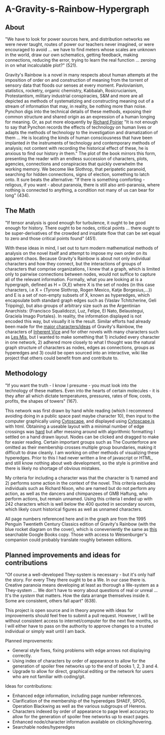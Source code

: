 # A-Gravity-s-Rainbow-Hypergraph
<h2>About</h2>
"We have to look for power sources here, and distribution networks we were never taught, routes of power our teachers never imagined, or were encouraged to avoid ... we have to find meters whose scales are unknown in the world, draw our own schematics, getting feedback, making connections, reducing the error, trying to learn the real function ... zeroing in on what incalculable plot?" (521).

Gravity's Rainbow is a novel in many respects about human attempts at the imposition of order on and construction of meaning from the torrent of sensory data that floods our senses at every moment. Pavlovianism, statistics, rocketry, organic chemistry, Kabbalah, Rosicrucianism, Protestantism, military industrial conspiracies, S&M and more are all depicted as methods of systematizing and constructing meaning out of a stream of information that may, in reality, be nothing more than noise. Pynchon digs into the technical details of these methods, exposing their common structure and shared origin as an expression of a human longing for meaning. Or, as put more eloquently by [Richard Poirier](https://gravitys-rainbow.pynchonwiki.com/wiki/index.php?title=Rocket_Power) "It is not enough to say that Pynchon records the effects of technology on human lives or adapts the methods of technology to the investigation and dramatization of them ... He is locating the  kinds of human consciousness that have been implanted <i>in</i> the instruments of technology and contemporary methods of analysis; not content with recording the historical effect of these, he is anxious  to find our history <i>in</i> them." The plot of the book mirrors this form, presenting the reader with an endless succession of characters, plots, agencies, connections and conspiracies that quickly overwhelm the working memory. We become like Slothrop, that peripatetic paranoid, searching for hidden connections, signs of election, something to latch onto. It sure beats the alternative: "If there is something comforting - religous, if you want - about paranoia, there is still also anti-paranoia, where nothing is connected to anything, a condition not many of us can bear for long" (434).


<h2>The Math</h2>
"If tensor analysis is good enough for turbulence, it ought to be good enough for history. There ought to be nodes, critical points ... 
there ought to be super-derivatives of the crowded and insatiate flow that can be set equal to zero and those critical points found" (451).

With these ideas in mind, I set out to turn modern mathematical methods of analysis on the novel itself and attempt to impose my own order on its apparent chaos. Because Gravity's Rainbow is about not only individual characters and how they connect, but the interactions of groups of characters that comprise organizations, I knew that a graph, which is limited only to pairwise connections between nodes, would not suffice to capture all of the relevant information. Formally, what you are looking at is a hypergraph, defined as H = (X,E) where X is the set of nodes (in this case characters, i.e X = {Tyrone Slothrop, Rogen Mexico, Katje Borgesius,...}) and E is a set of non-empty subsets of X, known as hyperedges, which encapsulate both standard graph edges such as {Vaslav Tchitcherine, Geli Tripping}, but also groups of arbitrary size such as the Argentinian Anarchists: {Francisco Squalidozzi, Luz, Felipe, El Nato, Belaustegui, Graciela Imago Portales}. In reality, the information displayed is not encoded this way, but visually it is the result. Similar efforts had already been made for the <a href = ""> [major characters/ideas](https://sciencekings.com/GravitysRainbowCharacters.pdf) of Gravity's Rainbow, the characters of [Inherent Vice](https://inherent-vice.com/) and for other novels with many characters such as [Les Mis](https://colab.research.google.com/github/pnnl/HyperNetX/blob/master/tutorials/Tutorial%203%20-%20LesMis%20Case%20Study.ipynb), but I wanted to make something that 1) included every character in one network, 2) adhered more closely to what I thought was the natural graph structure of characters as nodes, edges as connections, groups as hyperedges and 3) could be open sourced into an interactive, wiki like project that others could benefit from and contribute to.


<h2>Methodology</h2>
"If you want the truth - I know I presume - you must look into the technology of these matters. Even into the hearts of
certain molecules - it is they after all which dictate temperatures, pressures, rates of flow, costs, profits, the shapes
of towers" (167).

This network was first drawn by hand while reading (which I recommend avoiding doing in a public space past maybe character 10), then input to the computer graphically using [Cytoscape](https://cytoscape.org/), and displayed using [Cytoscape.js](https://js.cytoscape.org) with html. Obtaining a useable layout with a minimal number of edge crossings was [hard](https://en.wikipedia.org/wiki/Crossing_number_(graph_theory)#Complexity_and_approximation) but after messing around with algorithmic formatting I settled on a hand drawn layout. Nodes can be clicked and dragged to make for easier reading. Certain important groups such as The Counterforce are omitted as their membership crosses multiple group boundaries, making it difficult to draw cleanly. I am working on other methods of visualizing these hyperedges. Prior to this I had never written a line of javascript or HTML, and still know nothing about web development, so the style is primitive and there is likely no shortage of obvious mistakes.

My criteria for including a character was that the character is 1) named and 2) performs some action in the context of the novel. This criteria excludes individuals such as Richard Nixon, who are named but do not perform any action, as well as the dancers and chimpanzees of GMB Haftung, who perform actions, but remain unnamed.  Using this criteria I ended up with 242 characters which is well below the 400 quoted in secondary sources, which likely count historical figures as well as unnamed characters. 

All page numbers referenced here and in the graph are from the 1995 Penguin Twentieth Century Classics edition of Gravity's Rainbow (with the blue rocket diagram on the cover), which is coneveniently the same as [this](http://books.google.com/books?id=iPDGp7VT8H8C&printsec=frontcover) searchable Google Books copy. Those with access to Weisenburger's companion could probably translate roughly between editions.


<h2>Planned improvements and ideas for contributions</h2>
"Of course a well-developed They-system is necessary - but it's only half the story. For every They there ought to be a We. In our case there is.
Creative paranoia means developing at least as thorough a We-system as a They-system ... We don't have to worry about questions of real or unreal
... It's the <i>system</i> that matters. How the data arrange themselves inside it. Some are consistent, others fall apart" (638).

This project is open source and in theory anyone with ideas for improvements should feel free to submit a pull request. However, I will be without consistent access to internet/computer for the next five months, so I will either have to pass on the authority to approve changes to a trusted individual or simply wait until I am back. 

Planned improvements:
- General style fixes, fixing problems with edge arrows not displaying correctly.
- Using index of characters by order of appearance to allow for the generation of spoiler free networks up to the end of books 1, 2, 3 and 4.
- Upgrade to allow for direct, graphical editing or the network for users who are not familiar with coding/git. 

Ideas for contributions:
- Enhanced edge information, including page number references.
- Clarification of the membership of the hyperedges SHAEF, SPOG, Operation Blackwing as well as the various subgroups of Hereros.
- Characters indexed by order of appearance to page level accuracy to allow for the generation of spoiler free networks up to exact pages.
- Enhanced node/character information available on clicking/hovering.
- Searchable nodes/hyperedges 
